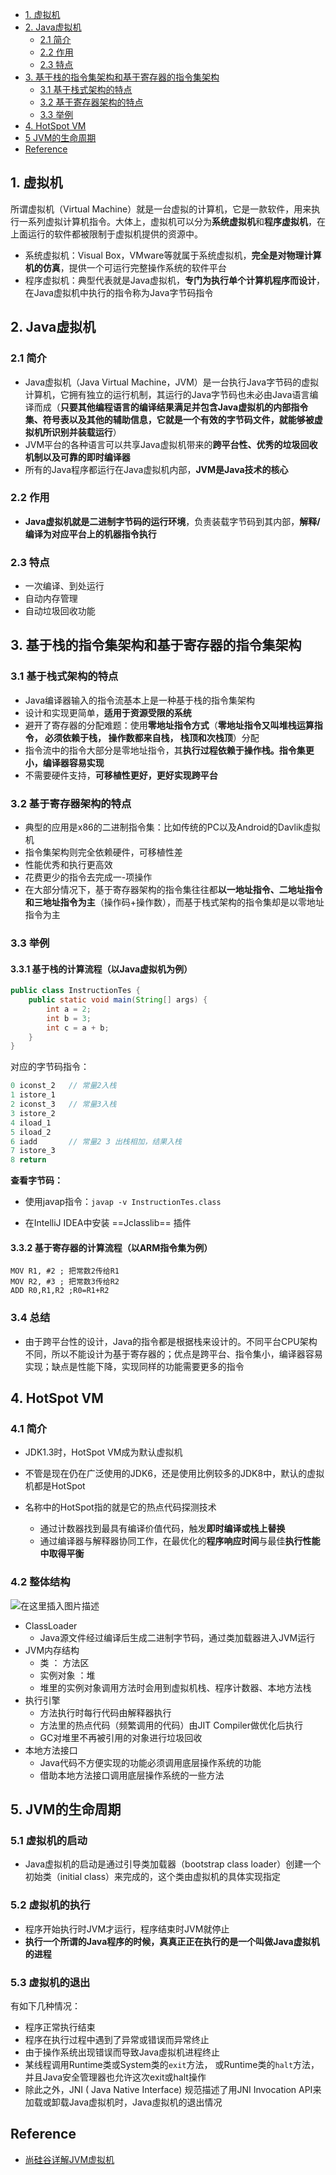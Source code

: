 <!-- GFM-TOC -->

* [1. 虚拟机](#_1-虚拟机)
* [2. Java虚拟机](#_2-Java虚拟机)
  * [2.1 简介](#_21-简介)
  * [2.2 作用](#_22-作用)
  * [2.3 特点](#_23-特点)
* [3. 基于栈的指令集架构和基于寄存器的指令集架构](#_3-基于栈的指令集架构和基于寄存器的指令集架构)
  * [3.1 基于栈式架构的特点](#_31_基于栈式架构的特点)
  * [3.2 基于寄存器架构的特点](#_32-基于寄存器架构的特点)
  * [3.3 举例](#_33-举例)
* [4. HotSpot VM](#_4-HotSpot-VM)
* [5 JVM的生命周期](#_5-JVM的生命周期)
* [Reference](#Reference)
<!-- GFM-TOC -->

## 1. 虚拟机

所谓虚拟机（Virtual Machine）就是一台虚拟的计算机，它是一款软件，用来执行一系列虚拟计算机指令。大体上，虚拟机可以分为**系统虚拟机**和**程序虚拟机**，在上面运行的软件都被限制于虚拟机提供的资源中。

- 系统虚拟机：Visual Box，VMware等就属于系统虚拟机，**完全是对物理计算机的仿真**，提供一个可运行完整操作系统的软件平台
- 程序虚拟机：典型代表就是Java虚拟机，**专门为执行单个计算机程序而设计**，在Java虚拟机中执行的指令称为Java字节码指令

## 2. Java虚拟机

### 2.1 简介

- Java虚拟机（Java Virtual Machine，JVM）是一台执行Java字节码的虚拟计算机，它拥有独立的运行机制，其运行的Java字节码也未必由Java语言编译而成（**只要其他编程语言的编译结果满足并包含Java虚拟机的内部指令集、符号表以及其他的辅助信息，它就是一个有效的字节码文件，就能够被虚拟机所识别并装载运行**）
- JVM平台的各种语言可以共享Java虚拟机带来的**跨平台性、优秀的垃圾回收机制以及可靠的即时编译器**
- 所有的Java程序都运行在Java虚拟机内部，**JVM是Java技术的核心**

### 2.2 作用

- **Java虚拟机就是二进制字节码的运行环境**，负责装载字节码到其内部，**解释/编译为对应平台上的机器指令执行**

### 2.3 特点

- 一次编译、到处运行
- 自动内存管理
- 自动垃圾回收功能

## 3. 基于栈的指令集架构和基于寄存器的指令集架构

### 3.1 基于栈式架构的特点

- Java编译器输入的指令流基本上是一种基于栈的指令集架构
- 设计和实现更简单，**适用于资源受限的系统**
- 避开了寄存器的分配难题：使用**零地址指令方式**（**零地址指令又叫堆栈运算指令， 必须依赖于栈， 操作数都来自栈， 栈顶和次栈顶**）分配
- 指令流中的指令大部分是零地址指令，其**执行过程依赖于操作栈。指令集更小，编译器容易实现**
- 不需要硬件支持，**可移植性更好，更好实现跨平台**

### 3.2 基于寄存器架构的特点

- 典型的应用是x86的二进制指令集：比如传统的PC以及Android的Davlik虛拟机
- 指令集架构则完全依赖硬件，可移植性差
- 性能优秀和执行更高效
- 花费更少的指令去完成一-项操作
- 在大部分情况下，基于寄存器架构的指令集往往都**以一地址指令、二地址指令和三地址指令为主**（操作码+操作数），而基于栈式架构的指令集却是以零地址指令为主

### 3.3 举例

#### 3.3.1 基于栈的计算流程（以Java虚拟机为例）

```Java
public class InstructionTes {
    public static void main(String[] args) {
        int a = 2;
        int b = 3;
        int c = a + b;
    }
}
```

对应的字节码指令：

```java
0 iconst_2   // 常量2入栈
1 istore_1 
2 iconst_3   // 常量3入栈
3 istore_2
4 iload_1    
5 iload_2
6 iadd       // 常量2 3 出栈相加，结果入栈
7 istore_3
8 return
```

**查看字节码：**

- 使用javap指令：`javap -v InstructionTes.class`

- 在IntelliJ IDEA中安装 ==Jclasslib== 插件

#### 3.3.2 基于寄存器的计算流程（以ARM指令集为例）

```
MOV R1, #2 ; 把常数2传给R1
MOV R2, #3 ; 把常数3传给R2
ADD R0,R1,R2 ;R0=R1+R2
```

### 3.4 总结

- 由于跨平台性的设计，Java的指令都是根据栈来设计的。不同平台CPU架构不同，所以不能设计为基于寄存器的；优点是跨平台、指令集小，编译器容易实现；缺点是性能下降，实现同样的功能需要更多的指令

## 4. HotSpot VM

### 4.1 简介

- JDK1.3时，HotSpot VM成为默认虚拟机
- 不管是现在仍在广泛使用的JDK6，还是使用比例较多的JDK8中，默认的虚拟机都是HotSpot

- 名称中的HotSpot指的就是它的热点代码探测技术
  - 通过计数器找到最具有编译价值代码，触发**即时编译或栈上替换**
  - 通过编译器与解释器协同工作，在最优化的**程序响应时间**与最佳**执行性能中取得平衡**

### 4.2 整体结构

![在这里插入图片描述](https://img-blog.csdnimg.cn/20210303214623224.png?x-oss-process=image/watermark,type_ZmFuZ3poZW5naGVpdGk,shadow_10,text_aHR0cHM6Ly9ibG9nLmNzZG4ubmV0L3h5bGl0b2x6,size_16,color_FFFFFF,t_70#pic_center)


- ClassLoader
  - Java源文件经过编译后生成二进制字节码，通过类加载器进入JVM运行
- JVM内存结构
  - 类 ： 方法区
  - 实例对象 ：堆
  - 堆里的实例对象调用方法时会用到虚拟机栈、程序计数器、本地方法栈
- 执行引擎
  - 方法执行时每行代码由解释器执行
  - 方法里的热点代码（频繁调用的代码）由JIT Compiler做优化后执行
  - GC对堆里不再被引用的对象进行垃圾回收
- 本地方法接口
  - Java代码不方便实现的功能必须调用底层操作系统的功能
  - 借助本地方法接口调用底层操作系统的一些方法

## 5. JVM的生命周期

### 5.1 虚拟机的启动

- Java虚拟机的启动是通过引导类加载器（bootstrap class loader）创建一个初始类（initial class）来完成的，这个类由虚拟机的具体实现指定

### 5.2 虚拟机的执行

- 程序开始执行时JVM才运行，程序结束时JVM就停止
- **执行一个所谓的Java程序的时候，真真正正在执行的是一个叫做Java虚拟机的进程**

### 5.3 虚拟机的退出

有如下几种情况：

- 程序正常执行结束
- 程序在执行过程中遇到了异常或错误而异常终止
- 由于操作系统出现错误而导致Java虛拟机进程终止
- 某线程调用Runtime类或System类的`exit`方法， 或Runtime类的`halt`方法，并且Java安全管理器也允许这次exit或halt操作
- 除此之外，JNI ( Java Native Interface) 规范描述了用JNI Invocation API来加载或卸载Java虚拟机时，Java虛拟机的退出情况

## Reference

- [尚硅谷详解JVM虚拟机](https://www.bilibili.com/video/BV1PJ411n7xZ?from=search&seid=17650210674210078083)